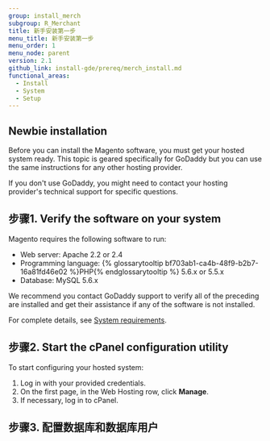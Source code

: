 ```yaml
---
group: install_merch
subgroup: R_Merchant
title: 新手安装第一步
menu_title: 新手安装第一步
menu_order: 1
menu_node: parent
version: 2.1
github_link: install-gde/prereq/merch_install.md
functional_areas:
  - Install
  - System
  - Setup
---
```


## Newbie installation
Before you can install the Magento software, you must get your hosted system ready. This topic is geared specifically for GoDaddy but you can use the same instructions for any other hosting provider. 

If you don't use GoDaddy, you might need to contact your hosting provider's technical support for specific questions.

<h2 id="newbie-verify">步骤1. Verify the software on your system</h2>
Magento requires the following software to run:

*	Web server: Apache 2.2 or 2.4
*	Programming language: {% glossarytooltip bf703ab1-ca4b-48f9-b2b7-16a81fd46e02 %}PHP{% endglossarytooltip %} 5.6.x or 5.5.x 
*	Database: MySQL 5.6.x

<div class="bs-callout bs-callout-info" id="info">
  <p>We recommend you contact GoDaddy support to verify all of the preceding are installed and get their assistance if any of the software is not installed.</p>
</div>

For complete details, see <a href="{{ page.baseurl }}/install-gde/system-requirements.html">System requirements</a>.

<h2 id="newbie-cpanel">步骤2. Start the cPanel configuration utility</h2>
To start configuring your hosted system:

1.	Log in with your provided credentials.
2.	On the first page, in the Web Hosting row, click **Manage**.
3.	If necessary, log in to cPanel.

<h2 id="newbie-db">步骤3. 配置数据库和数据库用户</h2>


